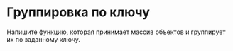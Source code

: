 # Группировка по ключу

Напишите функцию, которая принимает массив объектов и группирует их по заданному ключу.